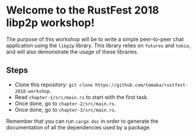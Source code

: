 # Welcome to the RustFest 2018 libp2p workshop!

The purpose of this workshop will be to write a simple peer-to-peer chat application using the
`libp2p` library. This library relies on `futures` and `tokio`, and will also demonstrate the usage
of these libraries.

## Steps

- Clone this repository: `git clone https://github.com/tomaka/rustfest-2018-workshop`.
- Read `chapter-1/src/main.rs` to start with the first task.
- Once done, go to `chapter-2/src/main.rs`.
- Once done, go to `chapter-3/src/main.rs`.

Remember that you can run `cargo doc` in order to generate the documentation of all the
dependencies used by a package.
